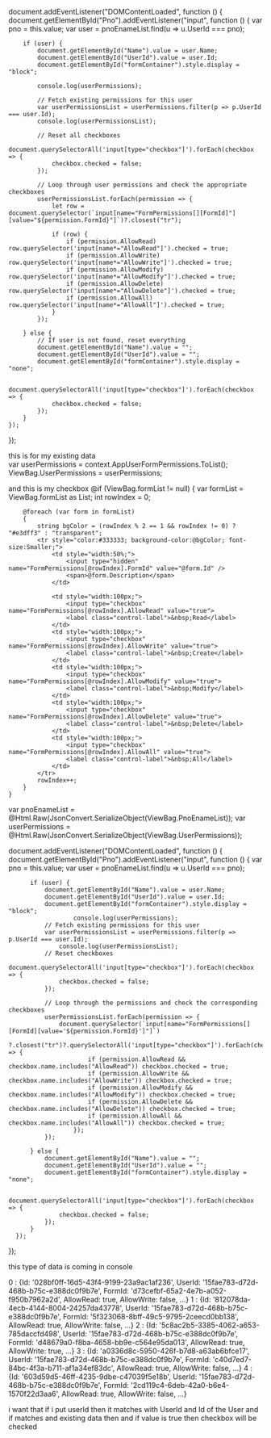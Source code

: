 document.addEventListener("DOMContentLoaded", function () {
    document.getElementById("Pno").addEventListener("input", function () {
        var pno = this.value;
        var user = pnoEnameList.find(u => u.UserId === pno);

        if (user) {
            document.getElementById("Name").value = user.Name;
            document.getElementById("UserId").value = user.Id;
            document.getElementById("formContainer").style.display = "block";

            console.log(userPermissions);

            // Fetch existing permissions for this user
            var userPermissionsList = userPermissions.filter(p => p.UserId === user.Id);
            console.log(userPermissionsList);

            // Reset all checkboxes
            document.querySelectorAll('input[type="checkbox"]').forEach(checkbox => {
                checkbox.checked = false;
            });

            // Loop through user permissions and check the appropriate checkboxes
            userPermissionsList.forEach(permission => {
                let row = document.querySelector(`input[name="FormPermissions[][FormId]"][value="${permission.FormId}"]`)?.closest("tr");

                if (row) {
                    if (permission.AllowRead) row.querySelector('input[name*="AllowRead"]').checked = true;
                    if (permission.AllowWrite) row.querySelector('input[name*="AllowWrite"]').checked = true;
                    if (permission.AllowModify) row.querySelector('input[name*="AllowModify"]').checked = true;
                    if (permission.AllowDelete) row.querySelector('input[name*="AllowDelete"]').checked = true;
                    if (permission.AllowAll) row.querySelector('input[name*="AllowAll"]').checked = true;
                }
            });

        } else {
            // If user is not found, reset everything
            document.getElementById("Name").value = "";
            document.getElementById("UserId").value = "";
            document.getElementById("formContainer").style.display = "none";

            document.querySelectorAll('input[type="checkbox"]').forEach(checkbox => {
                checkbox.checked = false;
            });
        }
    });
});




this is for my existing data  
 var userPermissions = context.AppUserFormPermissions.ToList();
 ViewBag.UserPermissions = userPermissions;

and this is my checkbox 
    @if (ViewBag.formList != null)
    {
        var formList = ViewBag.formList as List<AppFormDetail>;
        int rowIndex = 0;

        @foreach (var form in formList)
        {
            string bgColor = (rowIndex % 2 == 1 && rowIndex != 0) ? "#e3dff3" : "transparent";
            <tr style="color:#333333; background-color:@bgColor; font-size:Smaller;">
                <td style="width:50%;">
                    <input type="hidden" name="FormPermissions[@rowIndex].FormId" value="@form.Id" />
                    <span>@form.Description</span>
                </td>

                <td style="width:100px;">
                    <input type="checkbox" name="FormPermissions[@rowIndex].AllowRead" value="true">
                    <label class="control-label">&nbsp;Read</label>
                </td>
                <td style="width:100px;">
                    <input type="checkbox" name="FormPermissions[@rowIndex].AllowWrite" value="true">
                    <label class="control-label">&nbsp;Create</label>
                </td>
                <td style="width:100px;">
                    <input type="checkbox" name="FormPermissions[@rowIndex].AllowModify" value="true">
                    <label class="control-label">&nbsp;Modify</label>
                </td>
                <td style="width:100px;">
                    <input type="checkbox" name="FormPermissions[@rowIndex].AllowDelete" value="true">
                    <label class="control-label">&nbsp;Delete</label>
                </td>
                <td style="width:100px;">
                    <input type="checkbox" name="FormPermissions[@rowIndex].AllowAll" value="true">
                    <label class="control-label">&nbsp;All</label>
                </td>
            </tr>
            rowIndex++;
        }
    }

  var pnoEnameList = @Html.Raw(JsonConvert.SerializeObject(ViewBag.PnoEnameList));
  var userPermissions = @Html.Raw(JsonConvert.SerializeObject(ViewBag.UserPermissions));

  document.addEventListener("DOMContentLoaded", function () {
      document.getElementById("Pno").addEventListener("input", function () {
          var pno = this.value;
          var user = pnoEnameList.find(u => u.UserId === pno);
         
          if (user) {
              document.getElementById("Name").value = user.Name;
              document.getElementById("UserId").value = user.Id;
              document.getElementById("formContainer").style.display = "block";
                      console.log(userPermissions);
              // Fetch existing permissions for this user
              var userPermissionsList = userPermissions.filter(p => p.UserId === user.Id);
                  console.log(userPermissionsList);
              // Reset checkboxes
              document.querySelectorAll('input[type="checkbox"]').forEach(checkbox => {
                  checkbox.checked = false;
              });

              // Loop through the permissions and check the corresponding checkboxes
              userPermissionsList.forEach(permission => {
                  document.querySelector(`input[name="FormPermissions[][FormId][value='${permission.FormId}']"]`)
                      ?.closest("tr")?.querySelectorAll('input[type="checkbox"]').forEach(checkbox => {
                          if (permission.AllowRead && checkbox.name.includes("AllowRead")) checkbox.checked = true;
                          if (permission.AllowWrite && checkbox.name.includes("AllowWrite")) checkbox.checked = true;
                          if (permission.AllowModify && checkbox.name.includes("AllowModify")) checkbox.checked = true;
                          if (permission.AllowDelete && checkbox.name.includes("AllowDelete")) checkbox.checked = true;
                          if (permission.AllowAll && checkbox.name.includes("AllowAll")) checkbox.checked = true;
                      });
              });

          } else {
              document.getElementById("Name").value = "";
              document.getElementById("UserId").value = "";
              document.getElementById("formContainer").style.display = "none";

              document.querySelectorAll('input[type="checkbox"]').forEach(checkbox => {
                  checkbox.checked = false;
              });
          }
      });
  });

this type of data is coming in console 

0
: 
{Id: '028bf0ff-16d5-43f4-9199-23a9ac1af236', UserId: '15fae783-d72d-468b-b75c-e388dc0f9b7e', FormId: 'd73cefbf-65a2-4e7b-a052-f950b7962a2d', AllowRead: true, AllowWrite: false, …}
1
: 
{Id: '812078da-4ecb-4144-8004-24257da43778', UserId: '15fae783-d72d-468b-b75c-e388dc0f9b7e', FormId: '5f323068-8bff-49c5-9795-2ceecd0bb138', AllowRead: true, AllowWrite: false, …}
2
: 
{Id: '5c8ac2b5-3385-4062-a653-785daccfd498', UserId: '15fae783-d72d-468b-b75c-e388dc0f9b7e', FormId: 'd48679a0-f8ba-4658-bb9e-c564e95da013', AllowRead: true, AllowWrite: true, …}
3
: 
{Id: 'a0336d8c-5950-426f-b7d8-a63ab6bfce17', UserId: '15fae783-d72d-468b-b75c-e388dc0f9b7e', FormId: 'c40d7ed7-84bc-4f3a-b711-af1a34ef83dc', AllowRead: true, AllowWrite: false, …}
4
: 
{Id: '603d59d5-46ff-4235-9dbe-c47039f5e18b', UserId: '15fae783-d72d-468b-b75c-e388dc0f9b7e', FormId: '2cd119c4-6deb-42a0-b6e4-1570f22d3aa6', AllowRead: true, AllowWrite: false, …}

i want that if i put userId then it matches with UserId and Id of the User and if matches and existing data then and if value is true then checkbox will be checked
